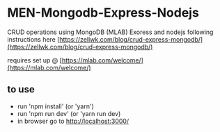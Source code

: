 # MEN-Mongodb-Express-Nodejs

CRUD operations using MongoDB (MLAB) Exoress and nodejs following instructions here [https://zellwk.com/blog/crud-express-mongodb/](https://zellwk.com/blog/crud-express-mongodb/)

requires set up @ [https://mlab.com/welcome/](https://mlab.com/welcome/)

## to use
- run 'npm install' (or 'yarn')
- run 'npm run dev' (or 'yarn run dev)
- in browser go to [http://localhost:3000/](http://localhost:3000/)